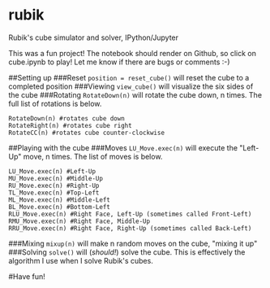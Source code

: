 # rubik
Rubik's cube simulator and solver, IPython/Jupyter

This was a fun project! The notebook should render on Github, so click on cube.ipynb to play!
Let me know if there are bugs or comments :-)

##Setting up
###Reset
```position = reset_cube()``` will reset the cube to a completed position
###Viewing
```view_cube()``` will visualize the six sides of the cube
###Rotating
```RotateDown(n)``` will rotate the cube down, n times. The full list of rotations is below.
```
RotateDown(n) #rotates cube down
RotateRight(n) #rotates cube right
RotateCC(n) #rotates cube counter-clockwise
```
##Playing with the cube
###Moves
```LU_Move.exec(n)``` will execute the "Left-Up" move, n times. The list of moves is below.
```
LU_Move.exec(n) #Left-Up
MU_Move.exec(n) #Middle-Up
RU_Move.exec(n) #Right-Up
TL_Move.exec(n) #Top-Left
ML_Move.exec(n) #Middle-Left
BL_Move.exec(n) #Bottom-Left
RLU_Move.exec(n) #Right Face, Left-Up (sometimes called Front-Left)
RMU_Move.exec(n) #Right Face, Middle-Up 
RRU_Move.exec(n) #Right Face, Right-Up (sometimes called Back-Left)
```
###Mixing
```mixup(n)``` will make n random moves on the cube, "mixing it up"
###Solving
```solve()``` will (_should!_) solve the cube. This is effectively the algorithm I use when I solve Rubik's cubes.

#Have fun!

